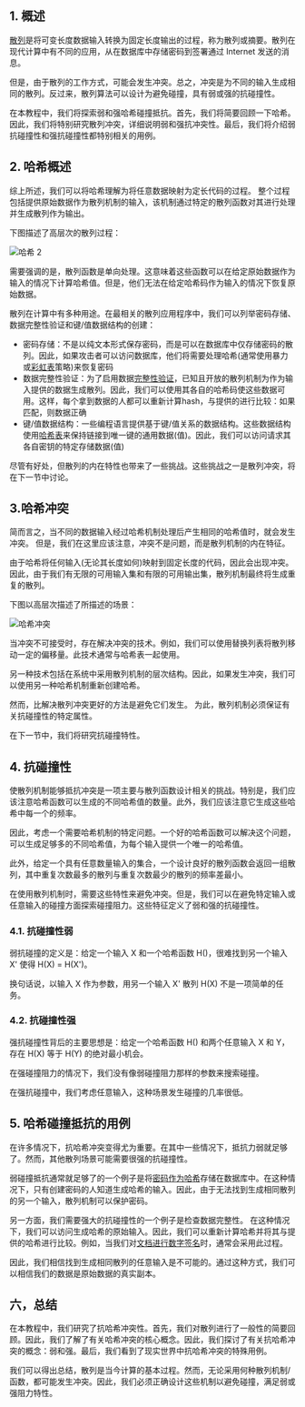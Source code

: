 ## 1. 概述

[散列](https://www.baeldung.com/cs/hashing)是将可变长度数据输入转换为固定长度输出的过程，称为散列或摘要。散列在现代计算中有不同的应用，从在数据库中存储密码到签署通过 Internet 发送的消息。

但是，由于散列的工作方式，可能会发生冲突。总之，冲突是为不同的输入生成相同的散列。反过来，散列算法可以设计为避免碰撞，具有弱或强的抗碰撞性。

在本教程中，我们将探索弱和强哈希碰撞抵抗。首先，我们将简要回顾一下哈希。因此，我们将特别研究散列冲突，详细说明弱和强抗冲突性。最后，我们将介绍弱抗碰撞性和强抗碰撞性都特别相关的用例。

## 2. 哈希概述

综上所述，我们可以将哈希理解为将任意数据映射为定长代码的过程。 整个过程包括提供原始数据作为散列机制的输入，该机制通过特定的散列函数对其进行处理并生成散列作为输出。

下图描述了高层次的散列过程：

![哈希 2](https://www.baeldung.com/wp-content/uploads/sites/4/2022/02/Hashing-2.png)

需要强调的是，散列函数是单向处理。这意味着这些函数可以在给定原始数据作为输入的情况下计算哈希值。但是，他们无法在给定哈希码作为输入的情况下恢复原始数据。

散列在计算中有多种用途。在最相关的散列应用程序中，我们可以列举密码存储、数据完整性验证和键/值数据结构的创建：

-   密码存储：不是以纯文本形式保存密码，而是可以在数据库中仅存储密码的散列。因此，如果攻击者可以访问数据库，他们将需要处理哈希(通常使用暴力或[彩虹表](https://www.baeldung.com/cs/rainbow-table-attacks)策略)来恢复密码
-   数据完整性验证：为了启用数据[完整性验证](https://www.baeldung.com/java-digital-signature#digital_signature)，已知且开放的散列机制为作为输入提供的数据生成散列。因此，我们可以使用其各自的哈希码使这些数据可用。这样，每个拿到数据的人都可以重新计算hash，与提供的进行比较：如果匹配，则数据正确
-   键/值数据结构：一些编程语言提供基于键/值关系的数据结构。这些数据结构使用[哈希表](https://www.baeldung.com/cs/hashing#hash-table)来保持链接到唯一键的通用数据(值)。因此，我们可以访问请求其各自密钥的特定存储数据(值)

尽管有好处，但散列的内在特性也带来了一些挑战。这些挑战之一是散列冲突，将在下一节中讨论。

## 3.哈希冲突

简而言之，当不同的数据输入经过哈希机制处理后产生相同的哈希值时，就会发生冲突。 但是，我们在这里应该注意，冲突不是问题，而是散列机制的内在特征。

由于哈希将任何输入(无论其长度如何)映射到固定长度的代码，因此会出现冲突。因此，由于我们有无限的可用输入集和有限的可用输出集，散列机制最终将生成重复的散列。

下图以高层次描述了所描述的场景：

![哈希冲突](https://www.baeldung.com/wp-content/uploads/sites/4/2022/02/HashCollision.png)

当冲突不可接受时，存在解决冲突的技术。例如，我们可以使用替换列表将散列移动一定的偏移量。此技术通常与哈希表一起使用。

另一种技术包括在系统中采用散列机制的层次结构。因此，如果发生冲突，我们可以使用另一种哈希机制重新创建哈希。

然而，比解决散列冲突更好的方法是避免它们发生。 为此，散列机制必须保证有关抗碰撞性的特定属性。

在下一节中，我们将研究抗碰撞特性。

## 4. 抗碰撞性

使散列机制能够抵抗冲突是一项主要与散列函数设计相关的挑战。特别是，我们应该注意哈希函数可以生成的不同哈希值的数量。此外，我们应该注意它生成这些哈希中每一个的频率。

因此，考虑一个需要哈希机制的特定问题。一个好的哈希函数可以解决这个问题，可以生成足够多的不同哈希值，为每个输入提供一个唯一的哈希值。

此外，给定一个具有任意数量输入的集合，一个设计良好的散列函数会返回一组散列，其中重复次数最多的散列与重复次数最少的散列的频率差最小。

在使用散列机制时，需要这些特性来避免冲突。但是，我们可以在避免特定输入或任意输入的碰撞方面探索碰撞阻力。这些特征定义了弱和强的抗碰撞性。

### 4.1. 抗碰撞性弱

弱抗碰撞的定义是：给定一个输入 X 和一个哈希函数 H()，很难找到另一个输入 X' 使得 H(X) = H(X')。

换句话说，以输入 X 作为参数，用另一个输入 X' 散列 H(X) 不是一项简单的任务。

### 4.2. 抗碰撞性强

强抗碰撞性背后的主要思想是：给定一个哈希函数 H() 和两个任意输入 X 和 Y，存在 H(X) 等于 H(Y) 的绝对最小机会。

在强碰撞阻力的情况下，我们没有像弱碰撞阻力那样的参数来搜索碰撞。

在强抗碰撞中，我们考虑任意输入，这种场景发生碰撞的几率很低。

## 5. 哈希碰撞抵抗的用例

在许多情况下，抗哈希冲突变得尤为重要。在其中一些情况下，抵抗力弱就足够了。然而，其他散列场景可能需要很强的抗碰撞性。

弱碰撞抵抗通常就足够了的一个例子是将[密码作为哈希](https://www.baeldung.com/java-password-hashing)存储在数据库中。在这种情况下，只有创建密码的人知道生成哈希的输入。因此，由于无法找到生成相同散列的另一个输入，散列机制可以保护密码。

另一方面，我们需要强大的抗碰撞性的一个例子是检查数据完整性。 在这种情况下，我们可以访问生成哈希的原始输入。因此，我们可以重新计算哈希并将其与提供的哈希进行比较。例如，当我们对[文档进行数字签名](https://www.baeldung.com/cs/encoding-vs-signing-asymmetric-encryption#signing-data-with-asymmetric-encryption)时，通常会采用此过程。

因此，我们相信找到生成相同散列的任意输入是不可能的。通过这种方式，我们可以相信我们的数据是原始数据的真实副本。

## 六，总结

在本教程中，我们研究了抗哈希冲突性。首先，我们对散列进行了一般性的简要回顾。因此，我们了解了有关哈希冲突的核心概念。因此，我们探讨了有关抗哈希冲突的概念：弱和强。最后，我们看到了现实世界中抗哈希冲突的特殊用例。

我们可以得出总结，散列是当今计算的基本过程。然而，无论采用何种散列机制/函数，都可能发生冲突。因此，我们必须正确设计这些机制以避免碰撞，满足弱或强阻力特性。